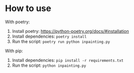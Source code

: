 # How to use

With poetry:

1. Install poetry: https://python-poetry.org/docs/#installation
2. Install dependencies: `poetry install`
3. Run the script: `poetry run python inpainting.py`

With pip:

1. Install dependencies: `pip install -r requirements.txt`
2. Run the script: `python inpainting.py`

